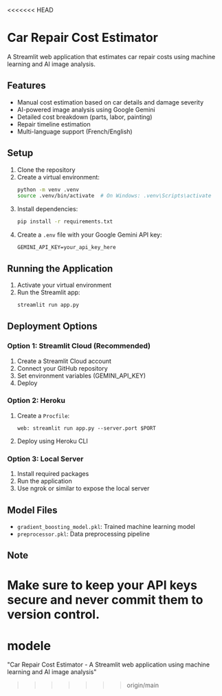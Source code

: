 <<<<<<< HEAD
# Car Repair Cost Estimator

A Streamlit web application that estimates car repair costs using machine learning and AI image analysis.

## Features

- Manual cost estimation based on car details and damage severity
- AI-powered image analysis using Google Gemini
- Detailed cost breakdown (parts, labor, painting)
- Repair timeline estimation
- Multi-language support (French/English)

## Setup

1. Clone the repository
2. Create a virtual environment:
   ```bash
   python -m venv .venv
   source .venv/bin/activate  # On Windows: .venv\Scripts\activate
   ```
3. Install dependencies:
   ```bash
   pip install -r requirements.txt
   ```
4. Create a `.env` file with your Google Gemini API key:
   ```
   GEMINI_API_KEY=your_api_key_here
   ```

## Running the Application

1. Activate your virtual environment
2. Run the Streamlit app:
   ```bash
   streamlit run app.py
   ```

## Deployment Options

### Option 1: Streamlit Cloud (Recommended)
1. Create a Streamlit Cloud account
2. Connect your GitHub repository
3. Set environment variables (GEMINI_API_KEY)
4. Deploy

### Option 2: Heroku
1. Create a `Procfile`:
   ```
   web: streamlit run app.py --server.port $PORT
   ```
2. Deploy using Heroku CLI

### Option 3: Local Server
1. Install required packages
2. Run the application
3. Use ngrok or similar to expose the local server

## Model Files
- `gradient_boosting_model.pkl`: Trained machine learning model
- `preprocessor.pkl`: Data preprocessing pipeline

## Note
Make sure to keep your API keys secure and never commit them to version control. 
=======
# modele
 "Car Repair Cost Estimator - A Streamlit web application using machine learning and AI image analysis"
>>>>>>> origin/main
